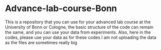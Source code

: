 # Advance-lab-course-Bonn
This is a repository that you can use for your advanced lab course at the University of Bonn or Cologne, the basic structure of the code can remain the same, and you can use your data from experiments. 
Also, here in the codes, please use your data as for these codes I am not uploading the data as the files are sometimes really big
